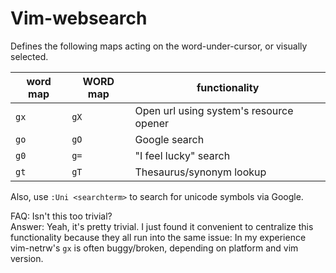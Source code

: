 Vim-websearch
=============

Defines the following maps acting on the word-under-cursor, or visually selected.

word map | WORD map | functionality
-------- | -------- | -------------
`gx`     | `gX`     | Open url using system's resource opener
`go`     | `gO`     | Google search
`g0`     | `g=`     | "I feel lucky" search
`gt`     | `gT`     | Thesaurus/synonym lookup

Also, use `:Uni <searchterm>` to search for unicode symbols via Google.

FAQ: Isn't this too trivial?  
Answer: Yeah, it's pretty trivial. I just found it convenient to centralize
this functionality because they all run into the same issue:
In my experience vim-netrw's `gx` is often buggy/broken,
depending on platform and vim version.
